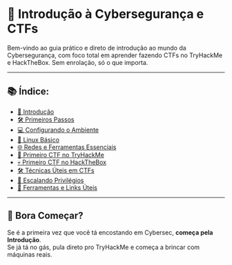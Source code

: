 # 🚩 Introdução à Cybersegurança e CTFs

Bem-vindo ao guia prático e direto de introdução ao mundo da Cybersegurança, com foco total em aprender fazendo CTFs no TryHackMe e HackTheBox. Sem enrolação, só o que importa.

---

## 📚 Índice:

- [📖 Introdução](01-introducao.md)
- [🛠️ Primeiros Passos](02-primeiros-passos.md)
- [💻 Configurando o Ambiente](03-configurando-ambiente.md)
- [🐧 Linux Básico](04-linux-basico.md)
- [🌐 Redes e Ferramentas Essenciais](05-rede-e-ferramentas.md)
- [🧠 Primeiro CTF no TryHackMe](06-primeiro-ctf-tryhackme.md)
- [💀 Primeiro CTF no HackTheBox](07-primeiro-ctf-hackthebox.md)
- [🛠️ Técnicas Úteis em CTFs](08-tecnicas-uteis.md)
- [🔼 Escalando Privilégios](09-escalando-privilegios.md)
- [🧰 Ferramentas e Links Úteis](ferramentas-links-uteis.md)

---

## 🚀 Bora Começar?

Se é a primeira vez que você tá encostando em Cybersec, **começa pela Introdução**.  
Se já tá no gás, pula direto pro TryHackMe e começa a brincar com máquinas reais.
